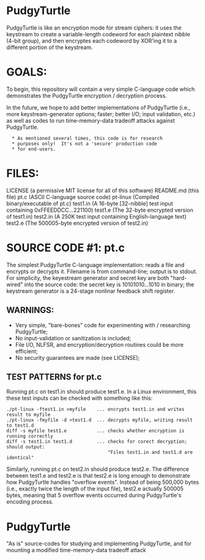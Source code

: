 # PudgyTurtle

PudgyTurtle is like an encryption mode for stream ciphers: it uses the keystream
to create a variable-length codeword for each plaintext nibble (4-bit group),
and then encryptes each codeword by XOR'ing it to a different portion of the
keystream.  

GOALS:
======
  To begin, this repository will contain a very simple C-language code
  which demonstrates the PudgyTurtle encryption / decryption process.

  In the future, we hope to add better implementations of PudgyTurtle
  (i.e., more keystream-generator options; faster; better I/O; input
  validation, etc.) as well as codes to run time-memory-data tradeoff
  attacks against PudgyTurtle.

      * As mentioned several times, this code is for research
      * purposes only!  It's not a 'secure' production code 
      * for end-users.

FILES:
======
  LICENSE    (a permissive MIT license for all of this software)
  README.md  (this file)
  pt.c       (ASCII C-language source code)
  pt-linux   (Compiled binary/executable of pt.c)
  test1.in   (A 16-byte [32-nibble] test input containing 0xFFEEDDCC...221100)
  test1.e    (The 32-byte encrypted version of test1.in)
  test2.in   (A 250K test input containing English-language text)
  test2.e    (The 500005-byte encrypted version of test2.in)

SOURCE CODE #1: pt.c
====================
The simplest PudgyTurtle C-language implementation: reads a file and 
encrypts or decrypts it.  Filename is from command-line; output is to stdout.
For simplicity, the keyestream generator and secret key are both "hard-wired" 
into the source code: the secret key is 10101010...1010 in binary;
the keystream generator is a 24-stage nonlinar feedback shift register.

  WARNINGS:
  --------- 
  * Very simple, "bare-bones" code for experimenting with / researching PudgyTurtle;
  * No input-validation or sanitization is included; 
  * File I/O, NLFSR, and encryption/decryption routines could be more efficient;
  * No security guarantees are made (see LICENSE);

  TEST PATTERNS for pt.c
  ----------------------
  Running pt.c on test1.in should produce test1.e. In a Linux environment, this
  these test inputs can be checked with something like this:

    ./pt-linux -ftest1.in >myfile    ... encrypts test1.in and writes result to myfile
    ./pt-linux -fmyfile -d >test1.d  ... decrypts myfile, writing result to test1.d
    diff -s myfile test1.e           ... checks whether encryption is running correctly
    diff -s test1.in test1.d         ... checks for corect decryption; should output:
                                         "Files test1.in and test1.d are identical"  

  Similarly, running pt.c on test2.in should produce test2.e.  The difference 
  between test1.e and test2.e is that test2.e is long enough to demonstrate
  how PudgyTurtle handles "overflow events".  Instead of being 500,000 bytes
  (i.e., exactly twice the length of the input file), test2.e actually 500005 bytes, 
  meaning that 5 overflow events occurred during PudgyTurtle's encoding process. 

# PudgyTurtle
"As is" source-codes for studying and implementing PudgyTurtle, and for mounting a modified time-memory-data tradeoff attack
